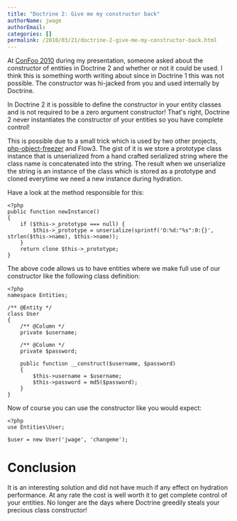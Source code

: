 ```yaml
---
title: "Doctrine 2: Give me my constructor back"
authorName: jwage
authorEmail:
categories: []
permalink: /2010/03/21/doctrine-2-give-me-my-constructor-back.html
---
```

At [ConFoo
2010](https://www.doctrine-project.org/2010/03/15/doctrine-2-at-confoo-2010.html)
during my presentation, someone asked about the constructor of entities
in Doctrine 2 and whether or not it could be used. I think this is
something worth writing about since in Doctrine 1 this was not possible.
The constructor was hi-jacked from you and used internally by Doctrine.

In Doctrine 2 it is possible to define the constructor in your entity
classes and is not required to be a zero argument constructor! That's
right, Doctrine 2 never instantiates the constructor of your entities so
you have complete control!

This is possible due to a small trick which is used by two other
projects,
[php-object-freezer](http://sebastian-bergmann.de/archives/831-Freezing-and-Thawing-PHP-Objects.html)
and Flow3. The gist of it is we store a prototype class instance that is
unserialized from a hand crafted serialized string where the class name
is concatenated into the string. The result when we unserialize the
string is an instance of the class which is stored as a prototype and
cloned everytime we need a new instance during hydration.

Have a look at the method responsible for this:

~~~~ {.sourceCode .php}
<?php
public function newInstance()
{
    if ($this->_prototype === null) {
        $this->_prototype = unserialize(sprintf('O:%d:"%s":0:{}', strlen($this->name), $this->name));
    }
    return clone $this->_prototype;
}
~~~~

The above code allows us to have entities where we make full use of our
constructor like the following class definition:

~~~~ {.sourceCode .php}
<?php
namespace Entities;

/** @Entity */
class User
{
    /** @Column */
    private $username;

    /** @Column */
    private $password;

    public function __construct($username, $password)
    {
        $this->username = $username;
        $this->password = md5($password);
    }
}
~~~~

Now of course you can use the constructor like you would expect:

~~~~ {.sourceCode .php}
<?php
use Entities\User;

$user = new User('jwage', 'changeme');
~~~~

Conclusion
==========

It is an interesting solution and did not have much if any effect on
hydration performance. At any rate the cost is well worth it to get
complete control of your entities. No longer are the days where Doctrine
greedily steals your precious class constructor!
